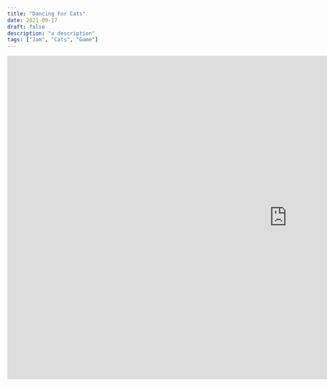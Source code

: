 ```yaml
---
title: "Dancing For Cats"
date: 2021-09-17
draft: false
description: "a description"
tags: ["Jam", "Cats", "Game"]
---
```


<iframe frameborder="0" src="https://itch.io/embed-upload/4472211?color=000646" allowfullscreen="" width="1280" height="740"><a href="https://jwhop.itch.io/dancing-for-cats">Play Dancing For Cats on itch.io</a></iframe>